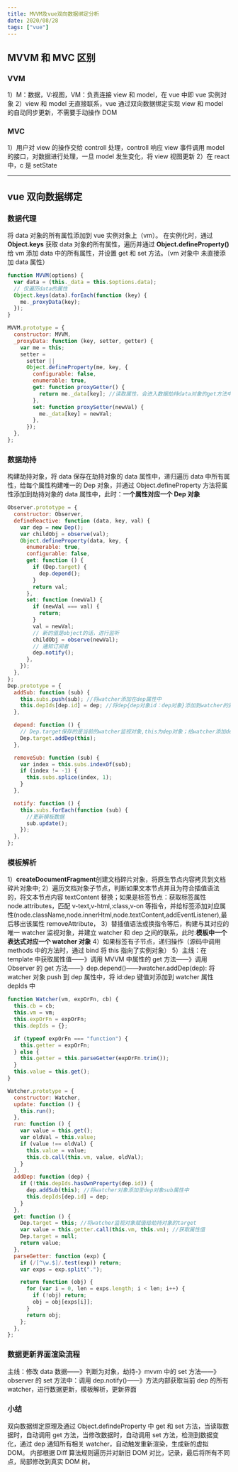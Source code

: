 ```yaml
---
title: MVVM及vue双向数据绑定分析
date: 2020/08/28
tags: ["vue"]
---
```


## MVVM 和 MVC 区别

### VVM

1）M：数据，V:视图，VM：负责连接 view 和 model，在 vue 中即 vue 实例对象
2）view 和 model 无直接联系，vue 通过双向数据绑定实现 view 和 model 的自动同步更新，不需要手动操作 DOM

### MVC

1）用户对 view 的操作交给 controll 处理，controll 响应 view 事件调用 model 的接口，对数据进行处理，一旦 model 发生变化，将 view 视图更新
2）在 react 中，c 是 setState

---

## vue 双向数据绑定

### 数据代理

将 data 对象的所有属性添加到 vue 实例对象上（vm）。
在实例化时，通过 **Object.keys** 获取 data 对象的所有属性，遍历并通过 **Object.defineProperty()** 给 vm 添加 data 中的所有属性，并设置 get 和 set 方法。（vm 对象中 未直接添加 data 属性）

```javascript
function MVVM(options) {
  var data = (this._data = this.$options.data);
  // 仅遍历data的属性
  Object.keys(data).forEach(function (key) {
    me._proxyData(key);
  });
}

MVVM.prototype = {
  constructor: MVVM,
  _proxyData: function (key, setter, getter) {
    var me = this;
    setter =
      setter ||
      Object.defineProperty(me, key, {
        configurable: false,
        enumerable: true,
        get: function proxyGetter() {
          return me._data[key]; //读取属性，会进入数据劫持data对象的get方法中
        },
        set: function proxySetter(newVal) {
          me._data[key] = newVal;
        },
      });
  },
};
```

### 数据劫持

构建劫持对象，将 data 保存在劫持对象的 data 属性中，递归遍历 data 中所有属性，给每个属性构建唯一的 Dep 对象，并通过 Object.defineProperty 方法将属性添加到劫持对象的 data 属性中，此时：**一个属性对应一个 Dep 对象**

```js
Observer.prototype = {
  constructor: Observer,
  defineReactive: function (data, key, val) {
    var dep = new Dep();
    var childObj = observe(val);
    Object.defineProperty(data, key, {
      enumerable: true,
      configurable: false,
      get: function () {
        if (Dep.target) {
          dep.depend();
        }
        return val;
      },
      set: function (newVal) {
        if (newVal === val) {
          return;
        }
        val = newVal;
        // 新的值是object的话，进行监听
        childObj = observe(newVal);
        // 通知订阅者
        dep.notify();
      },
    });
  },
};
Dep.prototype = {
  addSub: function (sub) {
    this.subs.push(sub); //将watcher添加在dep属性中
    this.depIds[dep.id] = dep; //将dep{dep对象id：dep对象}添加到watcher的属性中
  },

  depend: function () {
    // Dep.target保存的是当前的watcher监视对象,this为dep对象；给watcher添加dep劫持对象
    Dep.target.addDep(this);
  },

  removeSub: function (sub) {
    var index = this.subs.indexOf(sub);
    if (index != -1) {
      this.subs.splice(index, 1);
    }
  },

  notify: function () {
    this.subs.forEach(function (sub) {
      //更新模板数据
      sub.update();
    });
  },
};
```

### 模板解析

1）**createDocumentFragment**创建文档碎片对象，将原生节点内容拷贝到文档碎片对象中;
2）遍历文档对象子节点，判断如果文本节点并且为符合插值语法的，将文本节点内容 textContent 替换；如果是标签节点：获取标签属性 node.attributes，匹配 v-text,v-html,:class,v-on 等指令，并给标签添加对应属性(node.className,node.innerHtml,node.textContent,addEventListener),最后移出该属性 removeAttribute，
3）替插值语法或换指令等后，构建与其对应的唯一 watcher 监视对象，并建立 watcher 和 dep 之间的联系，此时:**模板中一个表达式对应一个 watcher 对象**
4）如果标签有子节点，递归操作（源码中调用 methods 中的方法时，通过 bind 将 this 指向了实例对象）
5）主线：在 template 中获取属性值——》调用 MVVM 中属性的 get 方法——》调用 Observer 的 get 方法——》dep.depend()——》watcher.addDep(dep): 将 watcher 对象 push 到 dep 属性中，将 id:dep 键值对添加到 watcher 属性 depIds 中

```js
function Watcher(vm, expOrFn, cb) {
  this.cb = cb;
  this.vm = vm;
  this.expOrFn = expOrFn;
  this.depIds = {};

  if (typeof expOrFn === "function") {
    this.getter = expOrFn;
  } else {
    this.getter = this.parseGetter(expOrFn.trim());
  }
  this.value = this.get();
}

Watcher.prototype = {
  constructor: Watcher,
  update: function () {
    this.run();
  },
  run: function () {
    var value = this.get();
    var oldVal = this.value;
    if (value !== oldVal) {
      this.value = value;
      this.cb.call(this.vm, value, oldVal);
    }
  },
  addDep: function (dep) {
    if (!this.depIds.hasOwnProperty(dep.id)) {
      dep.addSub(this); //将watcher对象添加至dep对象sub属性中
      this.depIds[dep.id] = dep;
    }
  },
  get: function () {
    Dep.target = this; //将watcher监视对象赋值给劫持对象的target
    var value = this.getter.call(this.vm, this.vm); //获取属性值
    Dep.target = null;
    return value;
  },
  parseGetter: function (exp) {
    if (/[^\w.$]/.test(exp)) return;
    var exps = exp.split(".");

    return function (obj) {
      for (var i = 0, len = exps.length; i < len; i++) {
        if (!obj) return;
        obj = obj[exps[i]];
      }
      return obj;
    };
  },
};
```

### 数据更新界面渲染流程

主线：修改 data 数据——》判断为对象，劫持-》mvvm 中的 set 方法——》observer 的 set 方法中：调用 dep.notify()——》方法内部获取当前 dep 的所有 watcher，进行数据更新，模板解析，更新界面

### 小结

双向数据绑定原理及通过 Object.defindeProperty 中 get 和 set 方法，当读取数据时，自动调用 get 方法，当修改数据时，自动调用 set 方法，检测到数据变化，通过 dep 通知所有相关 watcher，自动触发重新渲染，生成新的虚拟 DOM。
内部根据 Diff 算法规则遍历并对新旧 DOM 对比，记录，最后将所有不同点，局部修改到真实 DOM 树。

